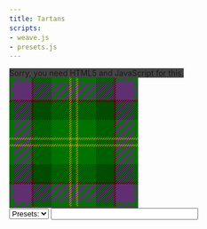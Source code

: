 ```yaml
---
title: Tartans
scripts:
- weave.js
- presets.js
---
```


<canvas id="loom" width="800" height="800" style="width: 100%; background: #444;">
	Sorry, you need HTML5 and JavaScript for this.
	<img src="nmloe.png">
</canvas>

<div>
<select id="preset"><option>Presets:</option></select>
<input id="sett" size="30">
<span style="white-space: nowrap;">
</span>
</div>

<p id="desc"></p>
